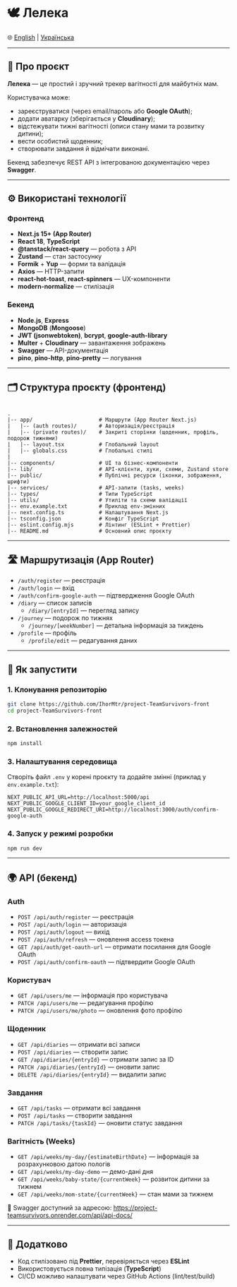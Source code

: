 # 🕊️ Лелека

🌐 [English](README.en.md) | [Українська](README.md)

---

## 📖 Про проєкт

**Лелека** — це простий і зручний трекер вагітності для майбутніх мам.

Користувачка може:

- зареєструватися (через email/пароль або **Google OAuth**);
- додати аватарку (зберігається у **Cloudinary**);
- відстежувати тижні вагітності (описи стану мами та розвитку дитини);
- вести особистий щоденник;
- створювати завдання й відмічати виконані.

Бекенд забезпечує REST API з інтегрованою документацією через **Swagger**.

---

## ⚙️ Використані технології

### Фронтенд

- **Next.js 15+ (App Router)**
- **React 18**, **TypeScript**
- **@tanstack/react-query** — робота з API
- **Zustand** — стан застосунку
- **Formik** + **Yup** — форми та валідація
- **Axios** — HTTP-запити
- **react-hot-toast**, **react-spinners** — UX-компоненти
- **modern-normalize** — стилізація

### Бекенд

- **Node.js**, **Express**
- **MongoDB** (**Mongoose**)
- **JWT (jsonwebtoken)**, **bcrypt**, **google-auth-library**
- **Multer** + **Cloudinary** — завантаження зображень
- **Swagger** — API-документація
- **pino**, **pino-http**, **pino-pretty** — логування

---

## 🗂 Структура проєкту (фронтенд)

```

.
|-- app/                     # Маршрути (App Router Next.js)
|   |-- (auth routes)/       # Авторизація/реєстрація
|   |-- (private routes)/    # Закриті сторінки (щоденник, профіль, подорож тижнями)
|   |-- layout.tsx           # Глобальний layout
|   |-- globals.css          # Глобальні стилі
|
|-- components/              # UI та бізнес-компоненти
|-- lib/                     # API-клієнти, хуки, схеми, Zustand store
|-- public/                  # Публічні ресурси (іконки, зображення, шрифти)
|-- services/                # API-запити (tasks, weeks)
|-- types/                   # Типи TypeScript
|-- utils/                   # Утиліти та схеми валідації
|-- env.example.txt          # Приклад env-змінних
|-- next.config.ts           # Налаштування Next.js
|-- tsconfig.json            # Конфіг TypeScript
|-- eslint.config.mjs        # Лінтинг (ESLint + Prettier)
|-- README.md                # Основний опис проєкту

```

---

## 🛣 Маршрутизація (App Router)

- `/auth/register` — реєстрація
- `/auth/login` — вхід
- `/auth/confirm-google-auth` — підтвердження Google OAuth
- `/diary` — список записів
  - `/diary/[entryId]` — перегляд запису
- `/journey` — подорож по тижнях
  - `/journey/[weekNumber]` — детальна інформація за тиждень
- `/profile` — профіль
  - `/profile/edit` — редагування даних

---

## 🚀 Як запустити

### 1. Клонування репозиторію

```bash
git clone https://github.com/IhorMtr/project-TeamSurvivors-front
cd project-TeamSurvivors-front
```

### 2. Встановлення залежностей

```bash
npm install
```

### 3. Налаштування середовища

Створіть файл `.env` у корені проєкту та додайте змінні (приклад у
`env.example.txt`):

```env
NEXT_PUBLIC_API_URL=http://localhost:5000/api
NEXT_PUBLIC_GOOGLE_CLIENT_ID=your_google_client_id
NEXT_PUBLIC_GOOGLE_REDIRECT_URI=http://localhost:3000/auth/confirm-google-auth
```

### 4. Запуск у режимі розробки

```bash
npm run dev
```

---

## 🌍 API (бекенд)

### Auth

- `POST /api/auth/register` — реєстрація
- `POST /api/auth/login` — авторизація
- `POST /api/auth/logout` — вихід
- `POST /api/auth/refresh` — оновлення access токена
- `GET /api/auth/get-oauth-url` — отримати посилання для Google OAuth
- `POST /api/auth/confirm-oauth` — підтвердити Google OAuth

### Користувач

- `GET /api/users/me` — інформація про користувача
- `PATCH /api/users/me` — редагування профілю
- `PATCH /api/users/me/photo` — оновлення фото профілю

### Щоденник

- `GET /api/diaries` — отримати всі записи
- `POST /api/diaries` — створити запис
- `GET /api/diaries/{entryId}` — отримати запис за ID
- `PATCH /api/diaries/{entryId}` — оновити запис
- `DELETE /api/diaries/{entryId}` — видалити запис

### Завдання

- `GET /api/tasks` — отримати всі завдання
- `POST /api/tasks` — створити завдання
- `PATCH /api/tasks/{taskId}` — оновити статус завдання

### Вагітність (Weeks)

- `GET /api/weeks/my-day/{estimateBirthDate}` — інформація за розрахунковою
  датою пологів
- `GET /api/weeks/my-day-demo` — демо-дані дня
- `GET /api/weeks/baby-state/{currentWeek}` — розвиток дитини за тижнем
- `GET /api/weeks/mom-state/{currentWeek}` — стан мами за тижнем

📑 Swagger доступний за адресою:
https://project-teamsurvivors.onrender.com/api/api-docs/

---

## 🧩 Додатково

- Код стилізовано під **Prettier**, перевіряється через **ESLint**
- Використовується повна типізація (**TypeScript**)
- CI/CD можливо налаштувати через GitHub Actions (lint/test/build)
